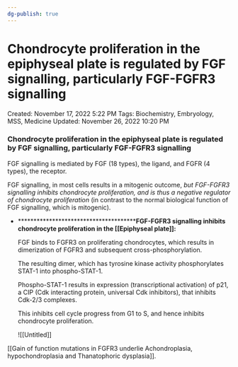 ```yaml
---
dg-publish: true
---
```


# Chondrocyte proliferation in the epiphyseal plate is regulated by FGF signalling, particularly FGF-FGFR3 signalling

Created: November 17, 2022 5:22 PM
Tags: Biochemistry, Embryology, MSS, Medicine
Updated: November 26, 2022 10:20 PM

### Chondrocyte proliferation in the epiphyseal plate is regulated by FGF signalling, particularly FGF-FGFR3 signalling

FGF signalling is mediated by FGF (18 types), the ligand, and FGFR (4 types), the receptor.

FGF signalling, in most cells results in a mitogenic outcome, *but FGF-FGFR3 signalling inhibits chondrocyte proliferation, and is thus a negative regulator of chondrocyte proliferation* (in contrast to the normal biological function of FGF signalling, which is mitogenic).

- ****************************************FGF-FGFR3 signalling inhibits chondrocyte proliferation in the [[Epiphyseal plate]]:**
    
    FGF binds to FGFR3 on proliferating chondrocytes, which results in dimerization of FGFR3 and subsequent cross-phosphorylation.
    
    The resulting dimer, which has tyrosine kinase activity phosphorylates STAT-1 into phospho-STAT-1.
    
    Phospho-STAT-1 results in expression (transcriptional activation) of p21, a CIP (Cdk interacting protein, universal Cdk inhibitors), that inhibits Cdk-2/3 complexes.
    
    This inhibits cell cycle progress from G1 to S, and hence inhibits chondrocyte proliferation.
    
    ![[Untitled]]
    

[[Gain of function mutations in FGFR3 underlie Achondroplasia, hypochondroplasia and Thanatophoric dysplasia]].